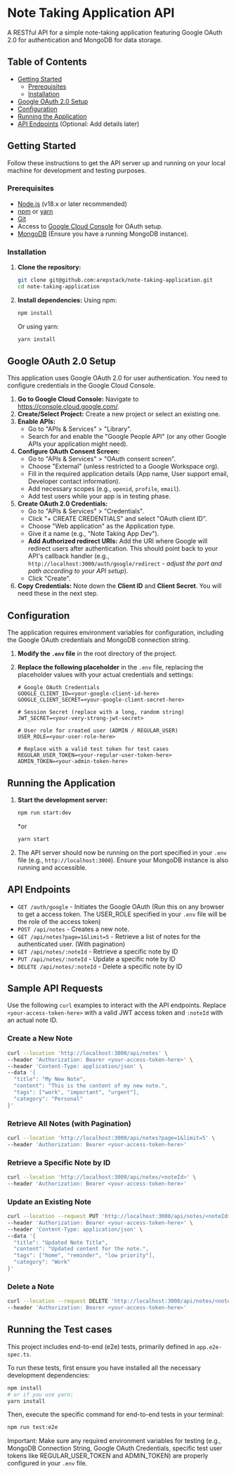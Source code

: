 # Note Taking Application API

A RESTful API for a simple note-taking application featuring Google OAuth 2.0 for authentication and MongoDB for data storage.

## Table of Contents

- [Getting Started](#getting-started)
  - [Prerequisites](#prerequisites)
  - [Installation](#installation)
- [Google OAuth 2.0 Setup](#google-oauth-20-setup)
- [Configuration](#configuration)
- [Running the Application](#running-the-application)
- [API Endpoints](#api-endpoints) (Optional: Add details later)

## Getting Started

Follow these instructions to get the API server up and running on your local machine for development and testing purposes.

### Prerequisites

- [Node.js](https://nodejs.org/) (v18.x or later recommended)
- [npm](https://www.npmjs.com/) or [yarn](https://yarnpkg.com/)
- [Git](https://git-scm.com/)
- Access to [Google Cloud Console](https://console.cloud.google.com/) for OAuth setup.
- [MongoDB](https://www.mongodb.com/) (Ensure you have a running MongoDB instance).

### Installation

1.  **Clone the repository:**
    ```bash
    git clone git@github.com:arepstack/note-taking-application.git
    cd note-taking-application
    ```
2.  **Install dependencies:**
    Using npm:
    ```bash
    npm install
    ```
    Or using yarn:
    ```bash
    yarn install
    ```

## Google OAuth 2.0 Setup

This application uses Google OAuth 2.0 for user authentication. You need to configure credentials in the Google Cloud Console.

1.  **Go to Google Cloud Console:** Navigate to <https://console.cloud.google.com/>.
2.  **Create/Select Project:** Create a new project or select an existing one.
3.  **Enable APIs:**
    *   Go to "APIs & Services" > "Library".
    *   Search for and enable the "Google People API" (or any other Google APIs your application might need).
4.  **Configure OAuth Consent Screen:**
    *   Go to "APIs & Services" > "OAuth consent screen".
    *   Choose "External" (unless restricted to a Google Workspace org).
    *   Fill in the required application details (App name, User support email, Developer contact information).
    *   Add necessary scopes (e.g., `openid`, `profile`, `email`).
    *   Add test users while your app is in testing phase.
5.  **Create OAuth 2.0 Credentials:**
    *   Go to "APIs & Services" > "Credentials".
    *   Click "+ CREATE CREDENTIALS" and select "OAuth client ID".
    *   Choose "Web application" as the Application type.
    *   Give it a name (e.g., "Note Taking App Dev").
    *   **Add Authorized redirect URIs:** Add the URI where Google will redirect users after authentication. This should point back to your API's callback handler (e.g., `http://localhost:3000/auth/google/redirect` - *adjust the port and path according to your API setup*).
    *   Click "Create".
6.  **Copy Credentials:** Note down the **Client ID** and **Client Secret**. You will need these in the next step.

## Configuration

The application requires environment variables for configuration, including the Google OAuth credentials and MongoDB connection string.

1.  **Modify the `.env` file** in the root directory of the project.
2.  **Replace the following placeholder** in the `.env` file, replacing the placeholder values with your actual credentials and settings:

    ```dotenv
    # Google OAuth Credentials
    GOOGLE_CLIENT_ID=<your-google-client-id-here>
    GOOGLE_CLIENT_SECRET=<your-google-client-secret-here>

    # Session Secret (replace with a long, random string)
    JWT_SECRET=<your-very-strong-jwt-secret>

    # User role for created user (ADMIN / REGULAR_USER)
    USER_ROLE=<your-user-role-here>

    # Replace with a valid test token for test cases
    REGULAR_USER_TOKEN=<your-regular-user-token-here>
    ADMIN_TOKEN=<your-admin-token-here>
    ```

## Running the Application

1.  **Start the development server:**
    ```bash
    npm run start:dev
    ```
    *or
    ```bash
    yarn start
    ```

2.  The API server should now be running on the port specified in your `.env` file (e.g., `http://localhost:3000`). Ensure your MongoDB instance is also running and accessible.

## API Endpoints

*   `GET /auth/google` - Initiates the Google OAuth (Run this on any browser to get a access token. The USER_ROLE specified in your `.env` file will be the role of the access token)
*   `POST /api/notes` - Creates a new note.
*   `GET /api/notes?page=1&limit=5` - Retrieve a list of notes for the authenticated user. (With pagination)
*   `GET /api/notes/:noteId` - Retrieve a specific note by ID
*   `PUT /api/notes/:noteId` - Update a specific note by ID
*   `DELETE /api/notes/:noteId` - Delete a specific note by ID

## Sample API Requests

Use the following `curl` examples to interact with the API endpoints. Replace `<your-access-token-here>` with a valid JWT access token and `:noteId` with an actual note ID.

### Create a New Note
```bash
curl --location 'http://localhost:3000/api/notes' \
--header 'Authorization: Bearer <your-access-token-here>' \
--header 'Content-Type: application/json' \
--data '{
  "title": "My New Note",
  "content": "This is the content of my new note.",
  "tags": ["work", "important", "urgent"],
  "category": "Personal"
}'
```

### Retrieve All Notes (with Pagination)
```bash
curl --location 'http://localhost:3000/api/notes?page=1&limit=5' \
--header 'Authorization: Bearer <your-access-token-here>'
```

### Retrieve a Specific Note by ID
```bash
curl --location 'http://localhost:3000/api/notes/<noteId>' \
--header 'Authorization: Bearer <your-access-token-here>'
```

### Update an Existing Note
```bash
curl --location --request PUT 'http://localhost:3000/api/notes/<noteId>' \
--header 'Authorization: Bearer <your-access-token-here>' \
--header 'Content-Type: application/json' \
--data '{
  "title": "Updated Note Title",
  "content": "Updated content for the note.",
  "tags": ["home", "reminder", "low priority"],
  "category": "Work"
}'
```

### Delete a Note
```bash
curl --location --request DELETE 'http://localhost:3000/api/notes/<noteId>' \
--header 'Authorization: Bearer <your-access-token-here>'
```

## Running the Test cases

This project includes end-to-end (e2e) tests, primarily defined in `app.e2e-spec.ts`.

To run these tests, first ensure you have installed all the necessary development dependencies:

```bash
npm install
# or if you use yarn:
yarn install
```

Then, execute the specific command for end-to-end tests in your terminal:
```bash
npm run test:e2e
```

Important: Make sure any required environment variables for testing (e.g., MongoDB Connection String, Google OAuth Credentials, specific test user tokens like REGULAR_USER_TOKEN and ADMIN_TOKEN) are properly configured in your `.env` file. 
